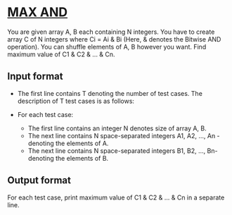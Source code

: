 # [MAX AND][link]

You are given array A, B each containing N integers. You have to create array C of N integers where Ci = Ai & Bi (Here, & denotes the Bitwise AND operation). You can shuffle elements of A, B however you want. Find maximum value of C1 & C2 & ... & Cn.

## Input format

- The first line contains T denoting the number of test cases. The description of T test cases is as follows:
- For each test case:

  - The first line contains an integer N denotes size of array A, B.
  - The next line contains N space-separated integers A1, A2, ..., An - denoting the elements of A.
  - The next line contains N space-separated integers B1, B2, ..., Bn- denoting the elements of B.

## Output format

For each test case, print maximum value of C1 & C2 & ... & Cn in a separate line.

[link]: https://www.hackerearth.com/practice/basic-programming/bit-manipulation/basics-of-bit-manipulation/practice-problems/algorithm/max-and-f1fbe59d/
